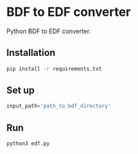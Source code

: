 # BDF to EDF converter

Python BDF to EDF converter.

## Installation
```bash
pip install -r requirements.txt
```

## Set up
```python
input_path='path_to_bdf_directory'
```

## Run
```
python3 edf.py
```
